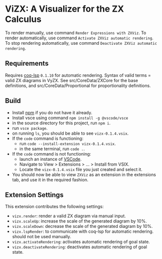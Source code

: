 # ViZX: A Visualizer for the ZX Calculus

To render manually, use command `Render Expressions with ZXViz`.
To render automatically, use command `Activate ZXViz automatic rendering`. To stop rendering automatically, use command `Deactivate ZXViz automatic rendering`.

## Requirements

Requires [coq-lsp](https://github.com/ejgallego/coq-lsp/) `0.1.10` for automatic rendering. Syntax of valid terms = valid ZX diagrams in VyZX. See src/CoreData/ZXCore for the base definitions, and src/CoreData/Proportional for proportionality definitions.

## Build

- Install [npm](https://docs.npmjs.com/downloading-and-installing-node-js-and-npm) if you do not have it already.
- Install vsce using command `npm install -g @vscode/vsce`
- in the source directory for this project, run `npm i`.
- run `vsce package`.
- on running `ls`, you should be able to see `vizx-0.1.4.vsix`.
- If the `code` command is functioning:
  -  run `code --install-extension vizx-0.1.4.vsix`.
  - in the same terminal, run `code .`.
- If the `code` command is not functioning:
  - launch an instance of [VSCode](https://code.visualstudio.com/download).
  - Navigate to View > Extensions > ... > Install from VSIX.
  - Locate the `vizx-0.1.4.vsix` file you just created and select it.
- You should now be able to view `ZXViz` as an extension in the extensions tab, and use it in the required fashion.

## Extension Settings

This extension contributes the following settings:

- `vizx.render`: render a valid ZX diagram via manual input.
- `vizx.scaleUp`: increase the scale of the generated diagram by 10%.
- `vizx.scaleDown`: decrease the scale of the generated diagram by 10%.
- `vizx.lspRender`: to communicate with coq-lsp for automatic rendering. should not be used manually.
- `vizx.activateRendering`: activates automatic rendering of goal state.
- `vizx.deactivateRendering`: deactivates automatic rendering of goal state.
